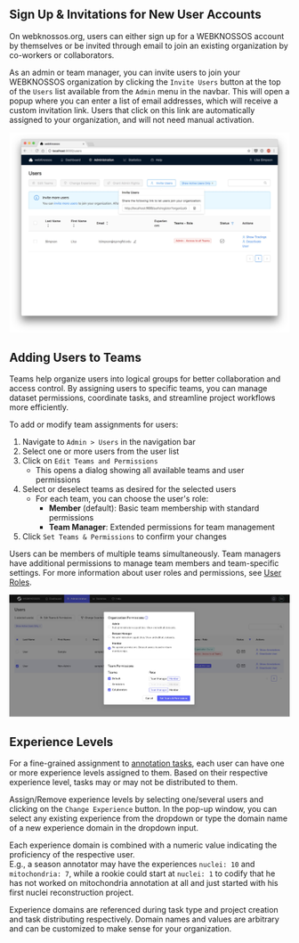 ## Sign Up & Invitations for New User Accounts
On webknossos.org, users can either sign up for a WEBKNOSSOS account by themselves or be invited through email to join an existing organization by co-workers or collaborators. 

As an admin or team manager, you can invite users to join your WEBKNOSSOS organization by clicking the `Invite Users` button at the top of the `Users` list available from the `Admin` menu in the navbar. This will open a popup where you can enter a list of email addresses, which will receive a custom invitation link. Users that click on this link are automatically assigned to your organization, and will not need manual activation.

![Send an invite link to new users](../images/users_invite.jpeg)

## Adding Users to Teams
Teams help organize users into logical groups for better collaboration and access control. By assigning users to specific teams, you can manage dataset permissions, coordinate tasks, and streamline project workflows more efficiently.

To add or modify team assignments for users:

1. Navigate to `Admin > Users` in the navigation bar
2. Select one or more users from the user list
3. Click on `Edit Teams and Permissions`
   - This opens a dialog showing all available teams and user permissions
4. Select or deselect teams as desired for the selected users
   - For each team, you can choose the user's role:
     - **Member** (default): Basic team membership with standard permissions
     - **Team Manager**: Extended permissions for team management
5. Click `Set Teams & Permissions` to confirm your changes

Users can be members of multiple teams simultaneously. Team managers have additional permissions to manage team members and team-specific settings. For more information about user roles and permissions, see [User Roles](./access_rights.md).

![Teams and Permissions Modal](../images/users_team_assignment.jpg)


## Experience Levels
For a fine-grained assignment to [annotation tasks](../tasks_projects/tasks.md), each user can have one or more experience levels assigned to them. Based on their respective experience level, tasks may or may not be distributed to them.

Assign/Remove experience levels by selecting one/several users and clicking on the `Change Experience` button. In the pop-up window, you can select any existing experience from the dropdown or type the domain name of a new experience domain in the dropdown input. 

Each experience domain is combined with a numeric value indicating the proficiency of the respective user.  
E.g., a season annotator may have the experiences `nuclei: 10` and  `mitochondria: 7`, while a rookie could start at `nuclei: 1` to codify that he has not worked on mitochondria annotation at all and just started with his first nuclei reconstruction project. 

Experience domains are referenced during task type and project creation and task distributing respectively. 
Domain names and values are arbitrary and can be customized to make sense for your organization. 
